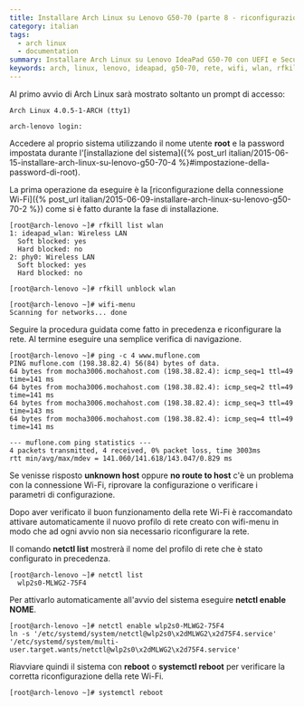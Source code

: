 ```yaml
---
title: Installare Arch Linux su Lenovo G50-70 (parte 8 - riconfigurazione della Wi-Fi)
category: italian
tags:
  - arch linux
  - documentation
summary: Installare Arch Linux su Lenovo IdeaPad G50-70 con UEFI e Secure Boot
keywords: arch, linux, lenovo, ideapad, g50-70, rete, wifi, wlan, rfkill
---
```


Al primo avvio di Arch Linux sarà mostrato soltanto un prompt di accesso:

    Arch Linux 4.0.5-1-ARCH (tty1)
    
    arch-lenovo login:

Accedere al proprio sistema utilizzando il nome utente **root** e la password
impostata durante l'[installazione del sistema]({% post_url italian/2015-06-15-installare-arch-linux-su-lenovo-g50-70-4 %}#impostazione-della-password-di-root).

La prima operazione da eseguire è la
[riconfigurazione della connessione Wi-Fi]({% post_url italian/2015-06-09-installare-arch-linux-su-lenovo-g50-70-2 %})
come si è fatto durante la fase di installazione.

    [root@arch-lenovo ~]# rfkill list wlan
    1: ideapad_wlan: Wireless LAN
      Soft blocked: yes
      Hard blocked: no
    2: phy0: Wireless LAN
      Soft blocked: yes
      Hard blocked: no

    [root@arch-lenovo ~]# rfkill unblock wlan

    [root@arch-lenovo ~]# wifi-menu
    Scanning for networks... done

Seguire la procedura guidata come fatto in precedenza e riconfigurare la rete.
Al termine eseguire una semplice verifica di navigazione.

    [root@arch-lenovo ~]# ping -c 4 www.muflone.com
    PING muflone.com (198.38.82.4) 56(84) bytes of data.
    64 bytes from mocha3006.mochahost.com (198.38.82.4): icmp_seq=1 ttl=49 time=141 ms
    64 bytes from mocha3006.mochahost.com (198.38.82.4): icmp_seq=2 ttl=49 time=141 ms
    64 bytes from mocha3006.mochahost.com (198.38.82.4): icmp_seq=3 ttl=49 time=143 ms
    64 bytes from mocha3006.mochahost.com (198.38.82.4): icmp_seq=4 ttl=49 time=141 ms

    --- muflone.com ping statistics ---
    4 packets transmitted, 4 received, 0% packet loss, time 3003ms
    rtt min/avg/max/mdev = 141.060/141.618/143.047/0.829 ms

Se venisse risposto **unknown host** oppure **no route to host** c'è un problema
con la connessione Wi-Fi, riprovare la configurazione o verificare i parametri
di configurazione.

Dopo aver verificato il buon funzionamento della rete Wi-Fi è raccomandato
attivare automaticamente il nuovo profilo di rete creato con wifi-menu in modo
che ad ogni avvio non sia necessario riconfigurare la rete.

Il comando **netctl list** mostrerà il nome del profilo di rete che è stato
configurato in precedenza.

    [root@arch-lenovo ~]# netctl list
      wlp2s0-MLWG2-75F4

Per attivarlo automaticamente all'avvio del sistema eseguire **netctl enable NOME**.

    [root@arch-lenovo ~]# netctl enable wlp2s0-MLWG2-75F4
    ln -s '/etc/systemd/system/netctl@wlp2s0\x2dMLWG2\x2d75F4.service' '/etc/systemd/system/multi-user.target.wants/netctl@wlp2s0\x2dMLWG2\x2d75F4.service'

Riavviare quindi il sistema con **reboot** o **systemctl reboot** per verificare
la corretta riconfigurazione della rete Wi-Fi.

    [root@arch-lenovo ~]# systemctl reboot
